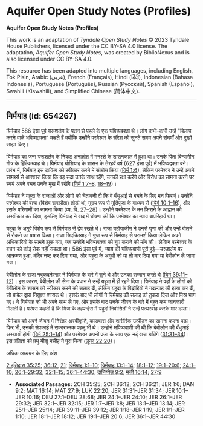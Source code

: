 # Aquifer Open Study Notes (Profiles)

**Aquifer Open Study Notes (Profiles)**

This work is an adaptation of *Tyndale Open Study Notes* © 2023 Tyndale House Publishers, licensed under the CC BY\-SA 4\.0 license. The adaptation, *Aquifer Open Study Notes*, was created by BiblioNexus and is also licensed under CC BY\-SA 4\.0\.

This resource has been adapted into multiple languages, including English, Tok Pisin, Arabic (عربي), French (Français), Hindi (हिंदी), Indonesian (Bahasa Indonesia), Portuguese (Português), Russian (Русский), Spanish (Español), Swahili (Kiswahili), and Simplified Chinese (简体中文).



--------------------------------

## यिर्मयाह (id: 654267)

यिर्मयाह 586 ईसा पूर्व यरूशलेम के पतन से पहले के एक भविष्यवक्ता थे। लोग कभी\-कभी उन्हें "विलाप करने वाले भविष्यद्वक्ता" कहते हैं क्योंकि उन्होंने परमेश्वर के संदेश को सुनते समय अपने संघर्षों और दुखों साझा किए।

यिर्मयाह का जन्म यरूशलेम के निकट अनातोत में मनश्शे के शासनकाल में हुआ था। उनके पिता बिन्यामीन गोत्र के हिल्किय्याह थे। यिर्मयाह योशियाह के शासन के तेरहवें वर्ष (627 ईसा पूर्व) में भविष्यद्वक्ता बने। प्रारंभ में, यिर्मयाह इस दायित्व को स्वीकार करने में संकोच किया ([यिर्म 1:6](https://ref.ly/Jer1:6)), लेकिन परमेश्वर ने उन्हें अपने सामर्थ्य से आश्वस्त किया कि वह सदा उनके साथ रहेंगे, उनकी रक्षा करेंगे और विरोध का सामना करने पर स्वयं अपने वचन उनके मुख में रखेंगे ([यिर्म 1:7–8](https://ref.ly/Jer1:7-Jer1:8), [18–19](https://ref.ly/Jer1:18-Jer1:19))।

यिर्मयाह ने यहूदा के राजाओं और लोगों को चेतावनी दी कि वे बँधुआई से बचने के लिए मन फिराएं। उन्होंने परमेश्वर की वाचा (विशेष समझौता) तोड़ी थी, मुख्य रूप से मूर्तिपूजा के माध्यम से ([यिर्म 10:1–16](https://ref.ly/Jer10:1-Jer10:16)), और इसके परिणामों का सामना किया ([व्य. वि. 27–28](https://ref.ly/Deut27:1-Deut28:68))। उन्होंने परमेश्वर के मन फिराने के आह्वान को अस्वीकार कर दिया, इसलिए यिर्मयाह ने बाद में घोषणा की कि परमेश्वर का न्याय अपरिहार्य था।

यहूदा के अगुवे विशेष रूप से यिर्मयाह से द्वेष रखते थे। राजा यहोयाकीम ने उनसे घृणा की और उन्हें बोलने से रोकने का प्रयास किया। राजा सिदकिय्याह ने गुप्त रूप से यिर्मयाह से परामर्श किया लेकिन अपने अधिकारियों के सामने झुक गया, जब उन्होंने भविष्यवक्ता को चुप कराने की माँग की। लेकिन परमेश्वर के वचन को कोई रोक नहीं सकता था। 586 ईसा पूर्व में, न्याय की भविष्यवाणी पूरी हुई—यरूशलेम पर आक्रमण हुआ, मंदिर नष्ट कर दिया गया, और यहूदा के अगुवों को या तो मार दिया गया या बेबीलोन ले जाया गया।

बेबीलोन के राजा नबूकदनेस्सर ने यिर्मयाह के बारे में सुने थे और उनका सम्मान करते थे ([यिर्म 39:11–12](https://ref.ly/Jer39:11-Jer39:12))। इस कारण, बेबीलोन की सेना के प्रधान ने उन्हें यहूदा में ही रहने दिया। यिर्मयाह ने वहाँ के लोगों को बेबीलोन के शासन को स्वीकार करने की सलाह दी, लेकिन यहूदा के विद्रोहियों ने गदल्याह की हत्या कर दी, जो बाबेल द्वारा नियुक्त शासक थे। इसके बाद भी लोगों ने यिर्मयाह की सलाह को ठुकरा दिया और मिस्र भाग गए। वे यिर्मयाह को भी अपने साथ ले गए, और इसके बाद उनके जीवन के बारे में बहुत कम जानकारी मिलती है। परंपरा कहती है कि मिस्र के तहपन्हेस में यहूदी निर्वासितों ने उन्हें पत्थरवाह करके मार डाला।

यिर्मयाह को अपने जीवन में निरंतर अस्वीकृति, कारावास और शारीरिक उत्पीड़न का सामना करना पड़ा। फिर भी, उनकी सेवकाई में सकारात्मक पहलू भी थे। उन्होंने भविष्यवाणी की थी कि बेबीलोन की बँधुआई अस्थायी होगी ([यिर्म 25:1–14](https://ref.ly/Jer25:1-Jer25:14)) और परमेश्वर अपनी प्रजा के साथ एक नई वाचा बाँधेंगे ([31:31–34](https://ref.ly/Jer31:31-Jer31:34))। इस प्रतिज्ञा को प्रभु यीशु मसीह ने पूरा किया ([लूका 22:20](https://ref.ly/Luke22:20))।

अधिक अध्ययन के लिए अंश 

[2 इतिहास 35:25](https://ref.ly/2Chr35:25); [36:12](https://ref.ly/2Chr36:12), [21](https://ref.ly/2Chr36:21); [यिर्मयाह 1:1–10](https://ref.ly/Jer1:1-Jer1:10); [यिर्मयाह 13:1–14](https://ref.ly/Jer13:1-Jer13:14); [18:1–12](https://ref.ly/Jer18:1-Jer18:12); [19:1–20:6](https://ref.ly/Jer19:1-Jer20:6); [24:1–10](https://ref.ly/Jer24:1-Jer24:10); [26:1–29:32](https://ref.ly/Jer26:1-Jer29:32); [32:1–15](https://ref.ly/Jer32:1-Jer32:15); [36:1–44:30](https://ref.ly/Jer36:1-Jer44:30); [दानिय्येल 9:2](https://ref.ly/Dan9:2); [मत्ती 16:14](https://ref.ly/Matt16:14); [27:9](https://ref.ly/Matt27:9)

* **Associated Passages:** 2CH 35:25; 2CH 36:12; 2CH 36:21; JER 1:6; DAN 9:2; MAT 16:14; MAT 27:9; LUK 22:20; JER 31:31–JER 31:34; JER 10:1–JER 10:16; DEU 27:1–DEU 28:68; JER 24:1–JER 24:10; JER 26:1–JER 29:32; JER 32:1–JER 32:15; JER 1:7–JER 1:8; JER 13:1–JER 13:14; JER 25:1–JER 25:14; JER 39:11–JER 39:12; JER 1:18–JER 1:19; JER 1:1–JER 1:10; JER 18:1–JER 18:12; JER 19:1–JER 20:6; JER 36:1–JER 44:30

